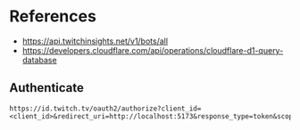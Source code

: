 # References

- https://api.twitchinsights.net/v1/bots/all
- https://developers.cloudflare.com/api/operations/cloudflare-d1-query-database


## Authenticate
```
https://id.twitch.tv/oauth2/authorize?client_id=<client_id>&redirect_uri=http://localhost:5173&response_type=token&scope=chat:read%20chat:edit%20channel:moderate
```
